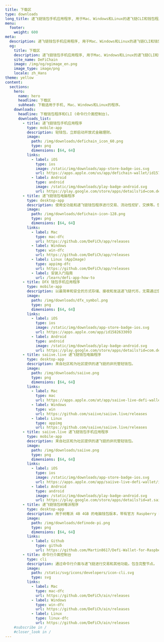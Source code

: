 ```yaml
---
title: 下载区
type: downloads
long_title: 递飞链钱包手机应用程序, 用于Mac、Windows和Linux的递飞链CLI和钱包程序的下载区。
menu:
  footer:
    weight: 600
meta:
  description: 递飞链钱包手机应用程序, 用于Mac、Windows和Linux的递飞链CLI和钱包程序的下载区。
  og:
    title: 下载区
    description: 递飞链钱包手机应用程序, 用于Mac、Windows和Linux的递飞链CLI和钱包程序的下载区。
    site_name: DeFiChain
    image: /img/og/ogimage_en.png
    image_type: image/png
    locale: zh_Hans
theme: yellow
content:
  sections:
    hero:
      name: hero
      headline: 下载区
      subhead: 下载适用于手机, Mac、Windows和Linux的程序。
    downloads:
      headline: 下载钱包程序和CLI (命令行介面控制台)。
      downloads_list:
        - title: 递飞链钱包手机应用程序
          type: mobile-app
          description: 轻钱包，立即启动开放式金融理财。
          image:
            path: /img/downloads/defichain_icon_60.png
            type: png
            dimensions: [64, 64]
          links:
            - label: iOS
              type: ios
              image: /static/img/downloads/app-store-badge-ios.svg
              url: https://apps.apple.com/us/app/defichain-wallet/id1572472820
            - label: Android
              type: android
              image: /static/img/downloads/play-badge-android.svg
              url: https://play.google.com/store/apps/details?id=com.defichain.app
        - title: 递飞链钱包电脑程序
          type: desktop-app
          description: 使用全功能和递飞链钱包程序进行交易、流动性挖矿、交换等。包含完整节点。
          image:
            path: /img/downloads/defichain-icon-128.png
            type: png
            dimensions: [64, 64]
          links:
            - label: Mac
              type: mac-dfc
              url: https://github.com/DeFiCh/app/releases
            - label: Windows
              type: win-dfc
              url: https://github.com/DeFiCh/app/releases
            - label: Linux (AppImage)
              type: appimg-dfc
              url: https://github.com/DeFiCh/app/releases
            - label: 安装入门指南
              url: /learn/defi-app-how-to
        - title: DFX 钱包手机应用程序
          type: mobile-app
          description: 以最简单和安全的方式存储、接收和发送递飞链代币，无需通过您的手机进行操作。
          image:
            path: /img/downloads/dfx_symbol.png
            type: png
            dimensions: [64, 64]
          links:
            - label: iOS
              type: ios
              image: /static/img/downloads/app-store-badge-ios.svg
              url: https://apps.apple.com/app/id1582633093
            - label: Android
              type: android
              image: /static/img/downloads/play-badge-android.svg
              url: https://play.google.com/store/apps/details?id=com.defichain.app.dfx
        - title: saiive.live 递飞链钱包电脑程序
          type: desktop-app
          description: 来自社区和为社区提供的递飞链的非托管轻钱包。
          image:
            path: /img/downloads/saiive.png
            type: png
            dimensions: [64, 64]
          links:
            - label: Mac
              type: mac
              url: https://apps.apple.com/at/app/saiive-live-defi-wallet/id1588945201
            - label: Windows
              type: win
              url: https://github.com/saiive/saiive.live/releases
            - label: Linux
              type: appimg
              url: https://github.com/saiive/saiive.live/releases
        - title: saiive.live 递飞链钱包手机应用程序
          type: mobile-app
          description: 来自社区和为社区提供的递飞链的非托管轻钱包。
          image:
            path: /img/downloads/saiive.png
            type: png
            dimensions: [64, 64]
          links:
            - label: iOS
              type: ios
              image: /static/img/downloads/app-store-badge-ios.svg
              url: https://apps.apple.com/app/saiive-live-defi-wallet/id1588945201
            - label: Android
              type: android
              image: /static/img/downloads/play-badge-android.svg
              url: https://play.google.com/store/apps/details?id=at.saiive.live
        - title: 递飞链钱包树莓派程序
          type: desktop-app
          description: 用于树莓派 4B 4GB 的电脑钱包版本，带有官方 Raspberry Pi OS（32-Bit）。
          image:
            path: /img/downloads/definode-pi.png
            type: png
            dimensions: [64, 64]
          links:
            - label: Github
              type: github
              url: https://github.com/Martin8617/Defi-Wallet-for-Raspberry-Pi
        - title: 命令行介面控制台
          type: cli
          description: 通过命令行介面与递飞链进行交易和其他功能。包含完整节点。
          image:
            path: /static/svg/icons/developers/icon-cli.svg
            type: svg
          links:
            - label: Mac
              type: mac-dfc
              url: https://github.com/DeFiCh/ain/releases
            - label: Windows
              type: win-dfc
              url: https://github.com/DeFiCh/ain/releases
            - label: Linux
              type: linux-dfc
              url: https://github.com/DeFiCh/ain/releases
    #subscribe in /
    #closer_look in /
---
```

